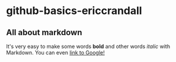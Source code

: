 # github-basics-ericcrandall

## All about markdown
It's very easy to make some words **bold** and other words *italic* with Markdown.
You can even [link to Google!](http://google.com)
